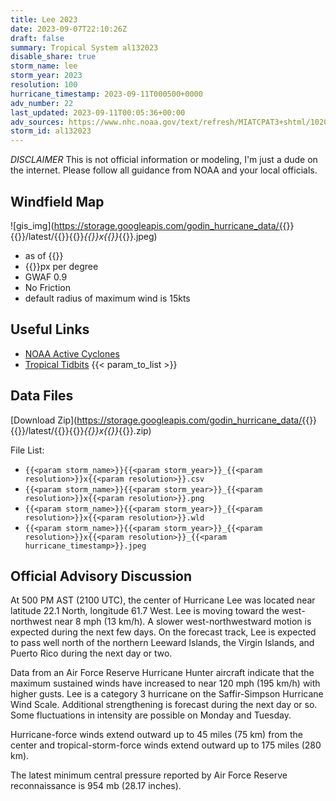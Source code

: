 ```yaml
---
title: Lee 2023
date: 2023-09-07T22:10:26Z
draft: false
summary: Tropical System al132023
disable_share: true
storm_name: lee
storm_year: 2023
resolution: 100
hurricane_timestamp: 2023-09-11T000500+0000
adv_number: 22
last_updated: 2023-09-11T00:05:36+00:00
adv_sources: https://www.nhc.noaa.gov/text/refresh/MIATCPAT3+shtml/102035.shtml;https://www.nhc.noaa.gov/refresh/graphics_at3+shtml/203849.shtml?cone
storm_id: al132023
---
```

*DISCLAIMER* This is not official information or modeling, I'm just a dude on the internet.  Please follow all guidance from NOAA and your local officials.

## Windfield Map
![gis_img](https://storage.googleapis.com/godin_hurricane_data/{{<param storm_name>}}{{<param storm_year>}}/latest/{{<param storm_name>}}{{<param storm_year>}}_{{<param resolution>}}x{{<param resolution>}}_{{<param hurricane_timestamp>}}.jpeg)

- as of {{<param last_updated>}}
- {{<param resolution>}}px per degree
- GWAF 0.9
- No Friction
- default radius of maximum wind is 15kts

## Useful Links
- [NOAA Active Cyclones](https://www.nhc.noaa.gov/)
- [Tropical Tidbits](https://www.tropicaltidbits.com/storminfo/)
{{< param_to_list >}}

## Data Files
[Download Zip](https://storage.googleapis.com/godin_hurricane_data/{{<param storm_name>}}{{<param storm_year>}}/latest/{{<param storm_name>}}{{<param storm_year>}}_{{<param resolution>}}x{{<param resolution>}}_{{<param hurricane_timestamp>}}.zip)

File List:
- `{{<param storm_name>}}{{<param storm_year>}}_{{<param resolution>}}x{{<param resolution>}}.csv`
- `{{<param storm_name>}}{{<param storm_year>}}_{{<param resolution>}}x{{<param resolution>}}.png`
- `{{<param storm_name>}}{{<param storm_year>}}_{{<param resolution>}}x{{<param resolution>}}.wld`
- `{{<param storm_name>}}{{<param storm_year>}}_{{<param resolution>}}x{{<param resolution>}}_{{<param hurricane_timestamp>}}.jpeg`


## Official Advisory Discussion
At 500 PM AST (2100 UTC), the center of Hurricane Lee was located 
near latitude 22.1 North, longitude 61.7 West. Lee is moving toward 
the west-northwest near 8 mph (13 km/h). A slower west-northwestward 
motion is expected during the next few days.  On the forecast track, 
Lee is expected to pass well north of the northern Leeward Islands, 
the Virgin Islands, and Puerto Rico during the next day or two.
 
Data from an Air Force Reserve Hurricane Hunter aircraft indicate 
that the maximum sustained winds have increased to near 120 mph (195 
km/h) with higher gusts.  Lee is a category 3 hurricane on the 
Saffir-Simpson Hurricane Wind Scale.  Additional strengthening 
is forecast during the next day or so.  Some fluctuations in 
intensity are possible on Monday and Tuesday.
 
Hurricane-force winds extend outward up to 45 miles (75 km) from the
center and tropical-storm-force winds extend outward up to 175 miles
(280 km).
 
The latest minimum central pressure reported by Air Force Reserve 
reconnaissance is 954 mb (28.17 inches).